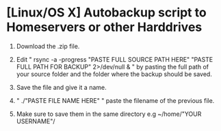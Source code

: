 # [Linux/OS X] Autobackup script to Homeservers or other Harddrives


1. Download the .zip file.

2. Edit " rsync -a -progress "PASTE FULL SOURCE PATH HERE" "PASTE FULL PATH FOR BACKUP" 2>/dev/null & " by pasting the full path of your source folder and the folder where the backup should be saved.

3. Save the file and give it a name.

4. " ./"PASTE FILE NAME HERE" " paste the filename of the previous file.

5.  Make sure to save them in the same directory e.g ~/home/"YOUR USERNAME"/
  

